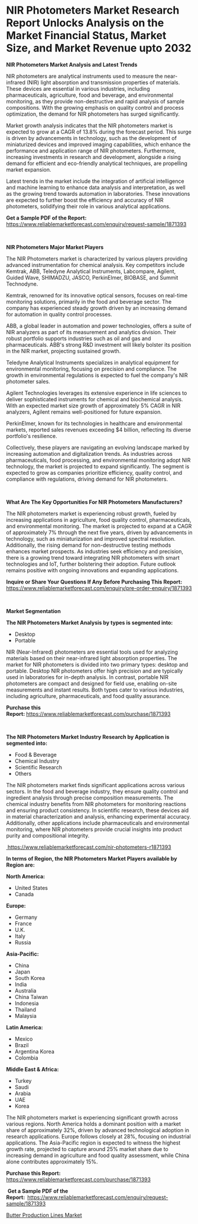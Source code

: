 <p><h1>NIR Photometers Market Research Report Unlocks Analysis on the Market Financial Status, Market Size, and Market Revenue upto 2032</h1></p><p><strong>NIR Photometers Market Analysis and Latest Trends</strong></p>
<p><p>NIR photometers are analytical instruments used to measure the near-infrared (NIR) light absorption and transmission properties of materials. These devices are essential in various industries, including pharmaceuticals, agriculture, food and beverage, and environmental monitoring, as they provide non-destructive and rapid analysis of sample compositions. With the growing emphasis on quality control and process optimization, the demand for NIR photometers has surged significantly.</p><p>Market growth analysis indicates that the NIR photometers market is expected to grow at a CAGR of 13.8% during the forecast period. This surge is driven by advancements in technology, such as the development of miniaturized devices and improved imaging capabilities, which enhance the performance and application range of NIR photometers. Furthermore, increasing investments in research and development, alongside a rising demand for efficient and eco-friendly analytical techniques, are propelling market expansion. </p><p>Latest trends in the market include the integration of artificial intelligence and machine learning to enhance data analysis and interpretation, as well as the growing trend towards automation in laboratories. These innovations are expected to further boost the efficiency and accuracy of NIR photometers, solidifying their role in various analytical applications.</p></p>
<p><strong>Get a Sample PDF of the Report:&nbsp;</strong> <a href="https://www.reliablemarketforecast.com/enquiry/request-sample/1871393?utm_campaign=2202&utm_medium=2&utm_source=Github&utm_content=ia&utm_term=28022025&utm_id=nir-photometers">https://www.reliablemarketforecast.com/enquiry/request-sample/1871393</a></p>
<p>&nbsp;</p>
<p><strong>NIR Photometers Major Market Players</strong></p>
<p><p>The NIR Photometers market is characterized by various players providing advanced instrumentation for chemical analysis. Key competitors include Kemtrak, ABB, Teledyne Analytical Instruments, Labcompare, Agilent, Guided Wave, SHIMADZU, JASCO, PerkinElmer, BIOBASE, and Summit Technodyne. </p><p>Kemtrak, renowned for its innovative optical sensors, focuses on real-time monitoring solutions, primarily in the food and beverage sector. The company has experienced steady growth driven by an increasing demand for automation in quality control processes.</p><p>ABB, a global leader in automation and power technologies, offers a suite of NIR analyzers as part of its measurement and analytics division. Their robust portfolio supports industries such as oil and gas and pharmaceuticals. ABB's strong R&D investment will likely bolster its position in the NIR market, projecting sustained growth.</p><p>Teledyne Analytical Instruments specializes in analytical equipment for environmental monitoring, focusing on precision and compliance. The growth in environmental regulations is expected to fuel the company's NIR photometer sales.</p><p>Agilent Technologies leverages its extensive experience in life sciences to deliver sophisticated instruments for chemical and biochemical analysis. With an expected market size growth of approximately 5% CAGR in NIR analyzers, Agilent remains well-positioned for future expansion.</p><p>PerkinElmer, known for its technologies in healthcare and environmental markets, reported sales revenues exceeding $4 billion, reflecting its diverse portfolio's resilience. </p><p>Collectively, these players are navigating an evolving landscape marked by increasing automation and digitalization trends. As industries across pharmaceuticals, food processing, and environmental monitoring adopt NIR technology, the market is projected to expand significantly. The segment is expected to grow as companies prioritize efficiency, quality control, and compliance with regulations, driving demand for NIR photometers.</p></p>
<p>&nbsp;</p>
<p><strong>What Are The Key Opportunities For NIR Photometers Manufacturers?</strong></p>
<p><p>The NIR photometers market is experiencing robust growth, fueled by increasing applications in agriculture, food quality control, pharmaceuticals, and environmental monitoring. The market is projected to expand at a CAGR of approximately 7% through the next five years, driven by advancements in technology, such as miniaturization and improved spectral resolution. Additionally, the rising demand for non-destructive testing methods enhances market prospects. As industries seek efficiency and precision, there is a growing trend toward integrating NIR photometers with smart technologies and IoT, further bolstering their adoption. Future outlook remains positive with ongoing innovations and expanding applications.</p></p>
<p><strong>Inquire or Share Your Questions If Any Before Purchasing This Report:</strong> <a href="https://www.reliablemarketforecast.com/enquiry/pre-order-enquiry/1871393?utm_campaign=2202&utm_medium=2&utm_source=Github&utm_content=ia&utm_term=28022025&utm_id=nir-photometers">https://www.reliablemarketforecast.com/enquiry/pre-order-enquiry/1871393</a></p>
<p>&nbsp;</p>
<p><strong>Market Segmentation</strong></p>
<p><strong>The NIR Photometers Market Analysis by types is segmented into:</strong></p>
<p><ul><li>Desktop</li><li>Portable</li></ul></p>
<p><p>NIR (Near-Infrared) photometers are essential tools used for analyzing materials based on their near-infrared light absorption properties. The market for NIR photometers is divided into two primary types: desktop and portable. Desktop NIR photometers offer high precision and are typically used in laboratories for in-depth analysis. In contrast, portable NIR photometers are compact and designed for field use, enabling on-site measurements and instant results. Both types cater to various industries, including agriculture, pharmaceuticals, and food quality assurance.</p></p>
<p><strong>Purchase this Report:&nbsp;</strong><a href="https://www.reliablemarketforecast.com/purchase/1871393?utm_campaign=2202&utm_medium=2&utm_source=Github&utm_content=ia&utm_term=28022025&utm_id=nir-photometers">https://www.reliablemarketforecast.com/purchase/1871393</a></p>
<p>&nbsp;</p>
<p><strong>The NIR Photometers Market Industry Research by Application is segmented into:</strong></p>
<p><ul><li>Food & Beverage</li><li>Chemical Industry</li><li>Scientific Research</li><li>Others</li></ul></p>
<p><p>The NIR photometers market finds significant applications across various sectors. In the food and beverage industry, they ensure quality control and ingredient analysis through precise composition measurements. The chemical industry benefits from NIR photometers for monitoring reactions and ensuring product consistency. In scientific research, these devices aid in material characterization and analysis, enhancing experimental accuracy. Additionally, other applications include pharmaceuticals and environmental monitoring, where NIR photometers provide crucial insights into product purity and compositional integrity.</p></p>
<p><a href="https://www.reliablemarketforecast.com/nir-photometers-r1871393?utm_campaign=2202&utm_medium=2&utm_source=Github&utm_content=ia&utm_term=28022025&utm_id=nir-photometers">&nbsp;https://www.reliablemarketforecast.com/nir-photometers-r1871393</a></p>
<p><strong>In terms of Region, the NIR Photometers Market Players available by Region are:</strong></p>
<p>
    <p> <strong> North America: </strong>
        <ul>
            <li>United States</li>
            <li>Canada</li>
        </ul>
        </p> 
    <p> <strong> Europe: </strong>
        <ul>
            <li>Germany</li>
            <li>France</li>
            <li>U.K.</li>
            <li>Italy</li>
            <li>Russia</li>
        </ul>
        </p> 
    <p> <strong> Asia-Pacific: </strong>
        <ul>
            <li>China</li>
            <li>Japan</li>
            <li>South Korea</li>
            <li>India</li>
            <li>Australia</li>
            <li>China Taiwan</li>
            <li>Indonesia</li>
            <li>Thailand</li>
            <li>Malaysia</li>
        </ul>
        </p> 
    <p> <strong> Latin America: </strong>
        <ul>
            <li>Mexico</li>
            <li>Brazil</li>
            <li>Argentina Korea</li>
            <li>Colombia</li>
        </ul>
        </p> 
    <p> <strong> Middle East & Africa: </strong>
        <ul>
            <li>Turkey</li>
            <li>Saudi</li>
            <li>Arabia</li>
            <li>UAE</li>
            <li>Korea</li>
        </ul>
    </p>
    </p>
<p><p>The NIR photometers market is experiencing significant growth across various regions. North America holds a dominant position with a market share of approximately 32%, driven by advanced technological adoption in research applications. Europe follows closely at 28%, focusing on industrial applications. The Asia-Pacific region is expected to witness the highest growth rate, projected to capture around 25% market share due to increasing demand in agriculture and food quality assessment, while China alone contributes approximately 15%.</p></p>
<p><strong>Purchase this Report: </strong><a href="https://www.reliablemarketforecast.com/purchase/1871393?utm_campaign=2202&utm_medium=2&utm_source=Github&utm_content=ia&utm_term=28022025&utm_id=nir-photometers">https://www.reliablemarketforecast.com/purchase/1871393</a></p>
<p>&nbsp;<strong>Get a Sample PDF of the Report:&nbsp;&nbsp;</strong><a href="https://www.reliablemarketforecast.com/enquiry/request-sample/1871393?utm_campaign=2202&utm_medium=2&utm_source=Github&utm_content=ia&utm_term=28022025&utm_id=nir-photometers">https://www.reliablemarketforecast.com/enquiry/request-sample/1871393</a></p>
<p><strong></strong></p>
<p><p><a href="https://github.com/donsonjupa/Market-Research-Report-List-1/blob/main/butter-production-lines-market.md?utm_campaign=2202&utm_medium=2&utm_source=Github&utm_content=ia&utm_term=28022025&utm_id=nir-photometers">Butter Production Lines Market</a></p></p>